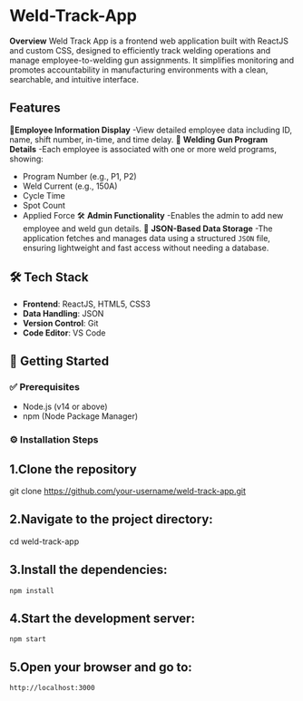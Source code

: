 # Weld-Track-App

**Overview**
Weld Track App is a frontend web application built with ReactJS and custom CSS, designed to efficiently track welding operations and manage employee-to-welding gun assignments. It simplifies monitoring and promotes accountability in manufacturing environments with a clean, searchable, and intuitive interface.

## Features
👷**Employee Information Display** 
-View detailed employee data including ID, name, shift number, in-time, and time delay.
🔧 **Welding Gun Program Details** 
-Each employee is associated with one or more weld programs, showing:
- Program Number (e.g., P1, P2)
- Weld Current (e.g., 150A)
- Cycle Time
- Spot Count
- Applied Force
🛠️ **Admin Functionality**
-Enables the admin to add new employee and weld gun details.
📁 **JSON-Based Data Storage**
-The application fetches and manages data using a structured `JSON` file, ensuring lightweight and fast access without needing a database.

## 🛠️ Tech Stack

- **Frontend**: ReactJS, HTML5, CSS3
- **Data Handling**: JSON
- **Version Control**: Git
- **Code Editor**: VS Code

## 🚀 Getting Started

### ✅ Prerequisites

- Node.js (v14 or above)
- npm (Node Package Manager)

### ⚙️ Installation Steps

## 1.Clone the repository
   git clone https://github.com/your-username/weld-track-app.git
## 2.Navigate to the project directory:
   cd weld-track-app
## 3.Install the dependencies:
    npm install
## 4.Start the development server:
    npm start
## 5.Open your browser and go to:
    http://localhost:3000

